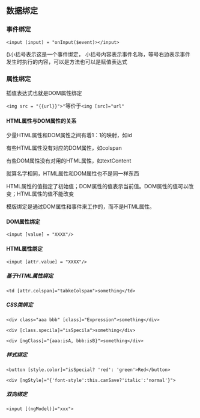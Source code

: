 ## 数据绑定

### 事件绑定

`<input (input) = "onInput($event)></input>`

()小括号表示这是一个事件绑定， 小括号内容表示事件名称，等号右边表示事件发生时执行的内容，可以是方法也可以是赋值表达式

### 属性绑定

插值表达式也就是DOM属性绑定

`<img src = "{{url}}">"`等价于`<img [src]="url"`

#### HTML属性与DOM属性的关系

少量HTML属性和DOM属性之间有着1：1的映射，如id

有些HTML属性没有对应的DOM属性，如colspan

有些DOM属性没有对用的HTML属性，如textContent

就算名字相同，HTML属性和DOM属性也不是同一样东西

HTML属性的值指定了初始值；DOM属性的值表示当前值。DOM属性的值可以改变；HTML属性的值不能改变

模版绑定是通过DOM属性和事件来工作的，而不是HTML属性。

#### DOM属性绑定

`<input [value] = "XXXX"/>`

#### HTML属性绑定

`<input [attr.value] = "XXXX"/>`

##### 基于HTML属性绑定

`<td [attr.colspan]="tabkeColspan">something</td>`

##### CSS类绑定

`<div class="aaa bbb" [class]="Expression">something</div>`

`<div [class.specila]="isSpecila">something</div>`

`<div [ngClass]="{aaa:isA, bbb:isB}">something</div>`

##### 样式绑定

`<button [style.color]="isSpecial? 'red': 'green'>Red</button>`

`<div [ngStyle]="{'font-style':this.canSave?'italic':'normal'}">`

##### 双向绑定

`<input [(ngModel)]="xxx">`


